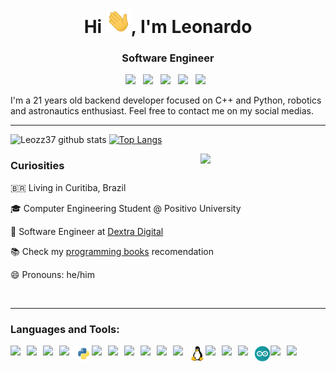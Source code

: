 <h1 align="center">Hi <img src="https://raw.githubusercontent.com/ABSphreak/ABSphreak/master/gifs/Hi.gif" width="40px" />, I'm Leonardo</h1>
<h3 align="center">Software Engineer</h3>

<p align='center'>
<a href="https://www.linkedin.com/in/leonardoaugustolima/"><img height="30" src="https://image.flaticon.com/icons/svg/174/174857.svg"></a>&nbsp;&nbsp;
<a href="https://twitter.com/Leozzils"><img height="30" src="https://image.flaticon.com/icons/svg/733/733579.svg"></a>&nbsp;&nbsp;
<a href="https://www.instagram.com/leo.cpp/?hl=pt-br"><img height="30" src="https://github.com/WaylonWalker/WaylonWalker/blob/main/icon/instagram.jpg?raw=true"></a>&nbsp;&nbsp;
<a href="https://open.spotify.com/user/leozzils?si=OqyBabsEQTKYZDxEy0MoFQ"><img height="30" src="https://www.flaticon.com/svg/static/icons/svg/174/174872.svg"></a>&nbsp;&nbsp;
<a href="https://medium.com/@leonardoaugusto287"><img height="30" src="https://www.flaticon.com/svg/static/icons/svg/2111/2111505.svg"></a>&nbsp;&nbsp;


</p>


I'm a 21 years old backend developer focused on C++ and Python, robotics and astronautics enthusiast. Feel free to contact me on my social medias.

  ---

![Leozz37 github stats](https://github-readme-stats.vercel.app/api?username=leozz37&show_icons=true&hide_border=true)
[![Top Langs](https://github-readme-stats.vercel.app/api/top-langs/?username=leozz37&layout=compact&hide_border=true)](https://github.com/leozz37/github-readme-stats)

<img align='right' src='https://user-images.githubusercontent.com/5713670/87202985-820dcb80-c2b6-11ea-9f56-7ec461c497c3.gif' width='200"'>


### Curiosities

🇧🇷 Living in Curitiba, Brazil

🎓 Computer Engineering Student @ Positivo University

🏢 Software Engineer at [Dextra Digital][dextra]

📚 Check my [programming books][books] recomendation

😄 Pronouns: he/him

<br />

  ---
### Languages and Tools:

<img align="left" width="26px" src="https://www.pngkit.com/png/full/101-1010012_c-programming-icon-c-programming-language-logo.png" />
<img align="left" width="26px" src="https://raw.githubusercontent.com/isocpp/logos/master/cpp_logo.png" />
<img align="left" width="26px" src="https://upload.wikimedia.org/wikipedia/commons/thumb/7/7a/C_Sharp_logo.svg/699px-C_Sharp_logo.svg.png" />
<img align="left" width="26px" src="https://image.flaticon.com/icons/svg/226/226777.svg" />
<img align="left" width="26px" src="https://raw.githubusercontent.com/github/explore/80688e429a7d4ef2fca1e82350fe8e3517d3494d/topics/python/python.png" />
<img align="left" width="26px" src="https://external-content.duckduckgo.com/iu/?u=https%3A%2F%2Ftse1.mm.bing.net%2Fth%3Fid%3DOIP.p0rlbl65e-OA4VXms4JHWgHaHa%26pid%3DApi&f=1" />
<img align="left" width="26px" src="https://pngimg.com/uploads/mysql/mysql_PNG23.png" />
<img align="left" width="26px" src="https://extendase.files.wordpress.com/2018/05/mongodb.png" />
<img align="left" width="26px" src="https://www.docker.com/sites/default/files/d8/2019-07/Moby-logo.png" />
<img align="left" width="26px" src="https://seeklogo.com/images/K/kubernetes-logo-3A67038EAB-seeklogo.com.png" />
<img align="left" width="26px" src="https://upload.wikimedia.org/wikipedia/commons/thumb/e/e9/Jenkins_logo.svg/1200px-Jenkins_logo.svg.png" />
<img align="left" width="26px" src="https://raw.githubusercontent.com/github/explore/80688e429a7d4ef2fca1e82350fe8e3517d3494d/topics/linux/linux.png" />
<img align="left" width="26px" src="https://logodownload.org/wp-content/uploads/2017/11/amazon-web-services-logo.png" />
<img align="left" width="26px" src="https://external-content.duckduckgo.com/iu/?u=https%3A%2F%2Fwww.loxleyorbit.com%2Fwp-content%2Fuploads%2F2018%2F02%2FGoogle-Cloud-Icon-Logo-Large-192px-color-png.png&f=1&nofb=1" />
<img align="left" width="26px" src="https://www.raspberrypi.org/app/uploads/2011/10/Raspi-PGB001.png" />
<img align="left" width="26px" src="https://raw.githubusercontent.com/github/explore/80688e429a7d4ef2fca1e82350fe8e3517d3494d/topics/arduino/arduino.png" />
<img align="left" width="26px" src="https://upload.wikimedia.org/wikipedia/commons/thumb/1/13/Cmake.svg/1200px-Cmake.svg.png" />
<img align="left" width="26px" src="https://jbasoftware.com/assets/img/software/grafana.png" />

<br />

[dextra]: https://dextra.com.br/pt/
[books]: https://github.com/leozz37/books

